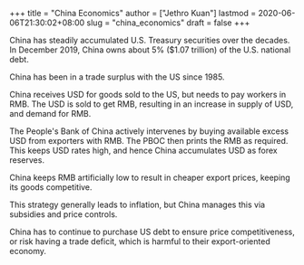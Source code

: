 +++
title = "China Economics"
author = ["Jethro Kuan"]
lastmod = 2020-06-06T21:30:02+08:00
slug = "china_economics"
draft = false
+++

China has steadily accumulated U.S. Treasury securities over the decades. In December 2019, China owns about 5% (\$1.07 trillion) of the U.S. national debt.

China has been in a trade surplus with the US since 1985.

China receives USD for goods sold to the US, but needs to pay workers in RMB. The USD is sold to get RMB, resulting in an increase in supply of USD, and demand for RMB.

The People's Bank of China actively intervenes by buying available excess USD from exporters with RMB. The PBOC then prints the RMB as required. This keeps USD rates high, and hence China accumulates USD as forex reserves.

China keeps RMB artificially low to result in cheaper export prices, keeping its goods competitive.

This strategy generally leads to inflation, but China manages this via subsidies and price controls.

China has to continue to purchase US debt to ensure price competitiveness, or risk having a trade deficit, which is harmful to their export-oriented economy.
